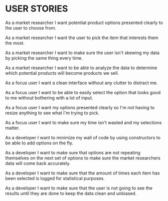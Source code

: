 # USER STORIES

As a market researcher I want potential product options presented clearly to the user to choose from.

As a market researcher I want the user to pick the item that interests them the most.

As a market researcher I want to make sure the user isn't skewing my data by picking the same thing every time.

As a market researcher I want to be able to analyze the data to determine which potential products will become products we sell.

As a focus user I want a clean interface without any clutter to distract me.

As a focus user I want to be able to easily select the option that looks good to me without bothering with a lot of input.

As a focus user I want my options presented clearly so I'm not having to resize anything to see what I'm trying to pick.

As a focus user I want to make sure my time isn't wasted and my selections matter.

As a developer I want to minimize my wall of code by using constructors to be able to add options on the fly.

As a developer I want to make sure that options are not repeating themselves on the next set of options to make sure the market researchers data will come back accurately.

As a developer I want to make sure that the amount of times each item has been selected is logged for statistical purposes.

As a developer I want to make sure that the user is not going to see the results until they are done to keep the data clean and unbiased.

